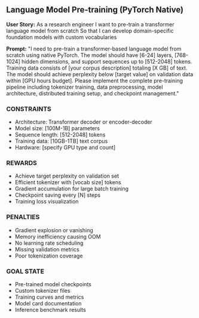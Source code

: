<!-- Copyright 2025 jxtngx | Apache 2.0 License | https://github.com/jxtngx/claude-code-pytorch -->

## Language Model Pre-training (PyTorch Native)

**User Story:**
As a research engineer
I want to pre-train a transformer language model from scratch
So that I can develop domain-specific foundation models with custom vocabularies

**Prompt:**
"I need to pre-train a transformer-based language model from scratch using native PyTorch. The model should have [6-24] layers, [768-1024] hidden dimensions, and support sequences up to [512-2048] tokens. Training data consists of [your corpus description] totaling [X GB] of text. The model should achieve perplexity below [target value] on validation data within [GPU hours budget]. Please implement the complete pre-training pipeline including tokenizer training, data preprocessing, model architecture, distributed training setup, and checkpoint management."

### CONSTRAINTS
- Architecture: Transformer decoder or encoder-decoder
- Model size: [100M-1B] parameters
- Sequence length: [512-2048] tokens
- Training data: [10GB-1TB] text corpus
- Hardware: [specify GPU type and count]

### REWARDS
- Achieve target perplexity on validation set
- Efficient tokenizer with [vocab size] tokens
- Gradient accumulation for large batch training
- Checkpoint saving every [N] steps
- Training loss visualization

### PENALTIES
- Gradient explosion or vanishing
- Memory inefficiency causing OOM
- No learning rate scheduling
- Missing validation metrics
- Poor tokenization coverage

### GOAL STATE
- Pre-trained model checkpoints
- Custom tokenizer files
- Training curves and metrics
- Model card documentation
- Inference benchmark results